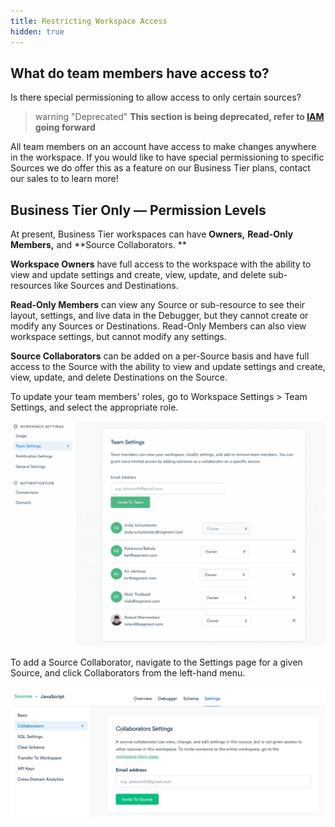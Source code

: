```yaml
---
title: Restricting Workspace Access
hidden: true 
---
```


## What do team members have access to?
Is there special permissioning to allow access to only certain sources?

> warning "Deprecated"
> **This section is being deprecated, refer to [IAM](/docs/segment-app/iam/) going forward**

All team members on an account have access to make changes anywhere in the workspace. If you would like to have special permissioning to specific Sources we do offer this as a feature on our Business Tier plans, contact our sales to to learn more! 

## Business Tier Only — Permission Levels

At present, Business Tier workspaces can have **Owners,** **Read-Only Members,** and **Source Collaborators. **

**Workspace Owners** have full access to the workspace with the ability to view and update settings and create, view, update, and delete sub-resources like Sources and Destinations. 

**Read-Only Members** can view any Source or sub-resource to see their layout, settings, and live data in the Debugger, but they cannot create or modify any Sources or Destinations. Read-Only Members can also view workspace settings, but cannot modify any settings.

**Source Collaborators** can be added on a per-Source basis and have full access to the Source with the ability to view and update settings and create, view, update, and delete Destinations on the Source.

To update your team members' roles, go to Workspace Settings > Team Settings, and select the appropriate role. 

![Animation showing an admin changing the permissions of a team member from Owner to Read Only Member and back again.](images/restrict_2wdC9nj8.gif)

To add a Source Collaborator, navigate to the Settings page for a given Source, and click Collaborators from the left-hand menu.

![Screenshot of the Collaborators Setting page in the Source settings.](images/restrict_NF4F4Vox.png)
